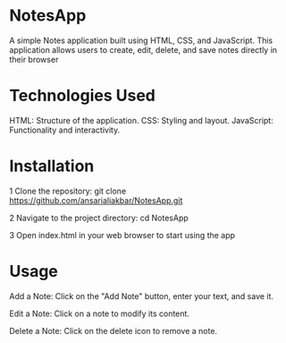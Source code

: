 # NotesApp
A simple Notes application built using HTML, CSS, and JavaScript. This application allows users to create, edit, delete, and save notes directly in their browser

# Technologies Used
HTML: Structure of the application.
CSS: Styling and layout.
JavaScript: Functionality and interactivity.

# Installation
1 Clone the repository: 
git clone https://github.com/ansarialiakbar/NotesApp.git

2 Navigate to the project directory:
cd NotesApp

3 Open index.html in your web browser to start using the app

# Usage
Add a Note: Click on the "Add Note" button, enter your text, and save it.

Edit a Note: Click on a note to modify its content.

Delete a Note: Click on the delete icon to remove a note.
